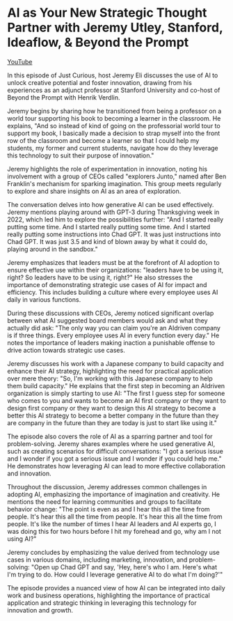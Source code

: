 # AI as Your New Strategic Thought Partner with Jeremy Utley, Stanford, Ideaflow, & Beyond the Prompt

[YouTube](https://www.youtube.com/watch?v=ZuUXggPcQyg)

In this episode of Just Curious, host Jeremy Eli discusses the use of AI to unlock creative potential and foster innovation, drawing from his experiences as an adjunct professor at Stanford University and co-host of Beyond the Prompt with Henrik Verdlin.

Jeremy begins by sharing how he transitioned from being a professor on a world tour supporting his book to becoming a learner in the classroom. He explains, "And so instead of kind of going on the professorial world tour to support my book, I basically made a decision to strap myself into the front row of the classroom and become a learner so that I could help my students, my former and current students, navigate how do they leverage this technology to suit their purpose of innovation."

Jeremy highlights the role of experimentation in innovation, noting his involvement with a group of CEOs called "explorers Junto," named after Ben Franklin's mechanism for sparking imagination. This group meets regularly to explore and share insights on AI as an area of exploration.

The conversation delves into how generative AI can be used effectively. Jeremy mentions playing around with GPT-3 during Thanksgiving week in 2022, which led him to explore the possibilities further: "And I started really putting some time. And I started really putting some time. And I started really putting some instructions into Chad GPT. It was just instructions into Chad GPT. It was just 3.5 and kind of blown away by what it could do, playing around in the sandbox."

Jeremy emphasizes that leaders must be at the forefront of AI adoption to ensure effective use within their organizations: "leaders have to be using it, right? So leaders have to be using it, right?" He also stresses the importance of demonstrating strategic use cases of AI for impact and efficiency. This includes building a culture where every employee uses AI daily in various functions.

During these discussions with CEOs, Jeremy noticed significant overlap between what AI suggested board members would ask and what they actually did ask: "The only way you can claim you're an AIdriven company is if three things. Every employee uses AI in every function every day." He notes the importance of leaders making inaction a punishable offense to drive action towards strategic use cases.

Jeremy discusses his work with a Japanese company to build capacity and enhance their AI strategy, highlighting the need for practical application over mere theory: "So, I'm working with this Japanese company to help them build capacity." He explains that the first step in becoming an AIdriven organization is simply starting to use AI: "The first I guess step for someone who comes to you and wants to become an AI first company or they want to design first company or they want to design this AI strategy to become a better this AI strategy to become a better company in the future than they are company in the future than they are today is just to start like using it."

The episode also covers the role of AI as a sparring partner and tool for problem-solving. Jeremy shares examples where he used generative AI, such as creating scenarios for difficult conversations: "I got a serious issue and I wonder if you got a serious issue and I wonder if you could help me." He demonstrates how leveraging AI can lead to more effective collaboration and innovation.

Throughout the discussion, Jeremy addresses common challenges in adopting AI, emphasizing the importance of imagination and creativity. He mentions the need for learning communities and groups to facilitate behavior change: "The point is even as and I hear this all the time from people. It's hear this all the time from people. It's hear this all the time from people. It's like the number of times I hear AI leaders and AI experts go, I was doing this for two hours before I hit my forehead and go, why am I not using AI?"

Jeremy concludes by emphasizing the value derived from technology use cases in various domains, including marketing, innovation, and problem-solving: "Open up Chad GPT and say, 'Hey, here's who I am. Here's what I'm trying to do. How could I leverage generative AI to do what I'm doing?'"

The episode provides a nuanced view of how AI can be integrated into daily work and business operations, highlighting the importance of practical application and strategic thinking in leveraging this technology for innovation and growth.